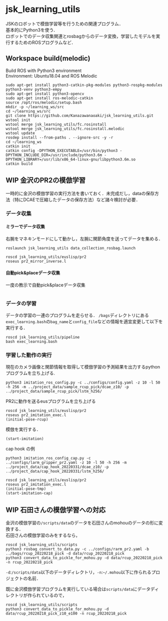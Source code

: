 # jsk_learning_utils
JSKのロボットで模倣学習等を行うための関連プログラム．  
基本的にPython3を使う．  
ロボットでのデータ収集関連とrosbagからのデータ変換，学習したモデルを実行するためのROSプログラムなど．

## Workspace build(melodic)
Build ROS with Python3 environment  
Environment:  Ubuntu18.04 and ROS Melodic
```
sudo apt-get install python3-catkin-pkg-modules python3-rospkg-modules python3-venv python3-empy
sudo apt-get install python3-opencv
sudo apt-get install ros-melodic-catkin
source /opt/ros/melodic/setup.bash
mkdir -p ~/learning_ws/src
cd ~/learning_ws/src
git clone https://github.com/Kanazawanaoaki/jsk_learning_utils.git
wstool init
wstool merge jsk_learning_utils/fc.rosinstall
wstool merge jsk_learning_utils/fc.rosinstall.melodic
wstool update
rosdep install --from-paths . --ignore-src -y -r
cd ~/learning_ws
catkin init
catkin config -DPYTHON_EXECUTABLE=/usr/bin/python3 -DPYTHON_INCLUDE_DIR=/usr/include/python3.6m -DPYTHON_LIBRARY=/usr/lib/x86_64-linux-gnu/libpython3.6m.so
catkin build
```

## WIP 金沢のPR2の模倣学習
一時的に金沢の模倣学習の実行方法を書いておく．未完成だし，dataの保存方法（特にDCAEで圧縮したデータの保存方法）など諸々検討が必要．

### データ収集

#### ミラーでデータ収集
右腕をマネキンモードにして動かし，左腕に関節角度を送ってデータを集める．
```
roslaunch jsk_learning_utils data_collection_rosbag.launch
```

```
roscd jsk_learning_utils/euslisp/pr2
roseus pr2_mirror_inverse.l
```

#### 自動pick&placeデータ収集
一度の教示で自動pick&placeデータ収集
```

```

### データの学習
データの学習の一連のプログラムを走らせる．
`/bags`ディレクトリにある `exec_learning.bash`の`bag_name`と`config_file`などの情報を適宜変更して以下を実行する．
```
roscd jsk_learning_utils/pipeline
bash exec_learning.bash
```

### 学習した動作の実行
現在のカメラ画像と関節情報を取得して模倣学習の予測結果を出力するpythonプログラムを立ち上げる.
```
python3 imitation_ros_config.py -c ../configs/config.yaml -z 10 -l 50 -h 256 -m ../project_data/sample_rcup_pick/dcae_z10/ -p ../project_data/sample_rcup_pick/lstm_h256/
```
PR2に動作を送るeusプログラムを立ち上げる
```
roscd jsk_learning_utils/euslisp/pr2
roseus pr2_imitation_exec.l
(initial-pose-rcup)
```
模倣を実行する．
```
(start-imitation)
```

cap hook の例
```
python3 imitation_ros_config_cap.py -c ../configs/larm_gripper_pr2.yaml -z 10 -l 50 -h 256 -m ../project_data/cap_hook_20220331/dcae_z10/ -p ../project_data/cap_hook_20220331/lstm_h256/
```
```
roscd jsk_learning_utils/euslisp/pr2
roseus pr2_imitation_exec.l
(initial-pose-tmp)
(start-imitation-cap)
```

## WIP 石田さんの模倣学習への対応
金沢の模倣学習の`/scripts/data`のデータを石田さんのmohouのデータの形に変換する．  
石田さんの模倣学習のみをするなら，
```
roscd jsk_learning_utils/scripts
python3 rosbag_convert_to_data.py -c ../configs/rarm_pr2.yaml -b ../bags/rcup_20220218_pick -d data/rcup_20220218_pick
python3 convert_data_to_pickle_for_mohou.py -d data/rcup_20220218_pick -n rcup_20220218_pick
```
`-d`:`/scripts/data`以下のデータディレクトリ，`-n`:`~/.mohou`以下に作られるプロジェクトの名前．  

既に金沢模倣学習プログラムを実行している場合は`scripts/data`にデータディレクトリが作られているので，
```
roscd jsk_learning_utils/scripts
python3 convert_data_to_pickle_for_mohou.py -d data/rcup_20220218_pick_z10_e100 -n rcup_20220218_pick
```
